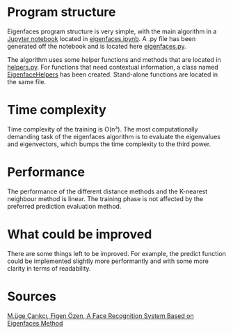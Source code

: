 # Program structure
Eigenfaces program structure is very simple, with the main algorithm in a [Jupyter notebook](https://jupyter.org/) located in [eigenfaces.ipynb](https://github.com/ni-eminen/eigenface/blob/master/src/eigenfaces.ipynb). A .py file has been generated off the notebook and is located here [eigenfaces.py](https://github.com/ni-eminen/eigenface/blob/master/src/eigenfaces.py).

The algorithm uses some helper functions and methods that are located in [helpers.py](https://github.com/ni-eminen/eigenface/blob/master/src/helpers.py). For functions that need contextual information, a class named [EigenfaceHelpers](https://github.com/ni-eminen/eigenface/blob/44b492de480c874266d4333b446b2bf9aec4646f/src/helpers.py#L10) has been created. Stand-alone functions are located in the same file.

# Time complexity
Time complexity of the training is O(n³). The most computationally demanding task of the eigenfaces algorithm is to evaluate the eigenvalues and eigenvectors, which bumps the time complexity to the third power.

# Performance
The performance of the different distance methods and the K-nearest neighbour method is linear. The training phase is not affected by the preferred prediction evaluation method.

# What could be improved
There are some things left to be improved. For example, the predict function could be implemented slightly more performantly and with some more clarity in terms of readability.

# Sources
[M.üge Çarıkçı, Figen Özen, A Face Recognition System Based on Eigenfaces Method](https://www.sciencedirect.com/science/article/pii/S2212017312000242?ref=pdf_download&fr=RR-2&rr=764c913e48f4376d)